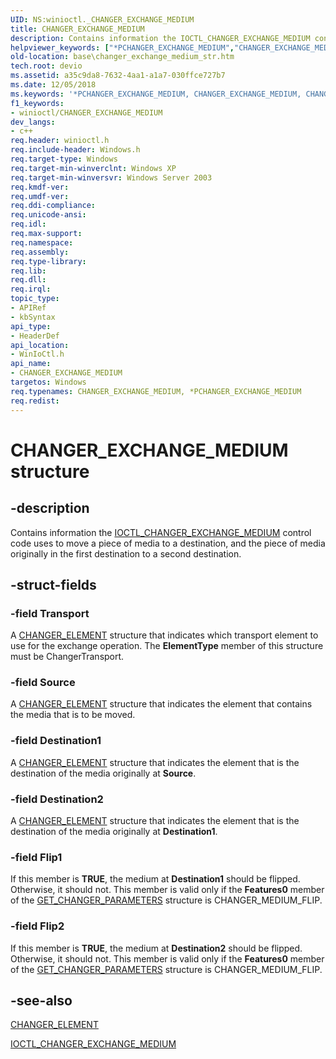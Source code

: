 ```yaml
---
UID: NS:winioctl._CHANGER_EXCHANGE_MEDIUM
title: CHANGER_EXCHANGE_MEDIUM
description: Contains information the IOCTL_CHANGER_EXCHANGE_MEDIUM control code uses to move a piece of media to a destination, and the piece of media originally in the first destination to a second destination.helpviewer_keywords: ["*PCHANGER_EXCHANGE_MEDIUM","CHANGER_EXCHANGE_MEDIUM","CHANGER_EXCHANGE_MEDIUM structure","PCHANGER_EXCHANGE_MEDIUM","PCHANGER_EXCHANGE_MEDIUM structure pointer","_win32_changer_exchange_medium_str","base.changer_exchange_medium_str","winioctl/CHANGER_EXCHANGE_MEDIUM","winioctl/PCHANGER_EXCHANGE_MEDIUM"]
old-location: base\changer_exchange_medium_str.htm
tech.root: devio
ms.assetid: a35c9da8-7632-4aa1-a1a7-030ffce727b7
ms.date: 12/05/2018
ms.keywords: '*PCHANGER_EXCHANGE_MEDIUM, CHANGER_EXCHANGE_MEDIUM, CHANGER_EXCHANGE_MEDIUM structure, PCHANGER_EXCHANGE_MEDIUM, PCHANGER_EXCHANGE_MEDIUM structure pointer, _win32_changer_exchange_medium_str, base.changer_exchange_medium_str, winioctl/CHANGER_EXCHANGE_MEDIUM, winioctl/PCHANGER_EXCHANGE_MEDIUM'
f1_keywords:
- winioctl/CHANGER_EXCHANGE_MEDIUM
dev_langs:
- c++
req.header: winioctl.h
req.include-header: Windows.h
req.target-type: Windows
req.target-min-winverclnt: Windows XP
req.target-min-winversvr: Windows Server 2003
req.kmdf-ver: 
req.umdf-ver: 
req.ddi-compliance: 
req.unicode-ansi: 
req.idl: 
req.max-support: 
req.namespace: 
req.assembly: 
req.type-library: 
req.lib: 
req.dll: 
req.irql: 
topic_type:
- APIRef
- kbSyntax
api_type:
- HeaderDef
api_location:
- WinIoCtl.h
api_name:
- CHANGER_EXCHANGE_MEDIUM
targetos: Windows
req.typenames: CHANGER_EXCHANGE_MEDIUM, *PCHANGER_EXCHANGE_MEDIUM
req.redist: 
---
```


# CHANGER_EXCHANGE_MEDIUM structure


## -description


Contains information the 
<a href="https://docs.microsoft.com/windows/desktop/api/winioctl/ni-winioctl-ioctl_changer_exchange_medium">IOCTL_CHANGER_EXCHANGE_MEDIUM</a> control code uses to move a piece of media to a destination, and the piece of media originally in the first destination to a second destination.


## -struct-fields




### -field Transport

A 
<a href="https://docs.microsoft.com/windows/desktop/api/winioctl/ns-winioctl-changer_element">CHANGER_ELEMENT</a> structure that indicates which transport element to use for the exchange operation. The <b>ElementType</b> member of this structure must be ChangerTransport.


### -field Source

A 
<a href="https://docs.microsoft.com/windows/desktop/api/winioctl/ns-winioctl-changer_element">CHANGER_ELEMENT</a> structure that indicates the element that contains the media that is to be moved.


### -field Destination1

A 
<a href="https://docs.microsoft.com/windows/desktop/api/winioctl/ns-winioctl-changer_element">CHANGER_ELEMENT</a> structure that indicates the element that is the destination of the media originally at <b>Source</b>.


### -field Destination2

A 
<a href="https://docs.microsoft.com/windows/desktop/api/winioctl/ns-winioctl-changer_element">CHANGER_ELEMENT</a> structure that indicates the element that is the destination of the media originally at <b>Destination1</b>.


### -field Flip1

If this member is <b>TRUE</b>, the medium at <b>Destination1</b> should be flipped. Otherwise, it should not. This member is valid only if the <b>Features0</b> member of the 
<a href="https://docs.microsoft.com/windows/desktop/api/winioctl/ns-winioctl-get_changer_parameters">GET_CHANGER_PARAMETERS</a> structure is CHANGER_MEDIUM_FLIP.


### -field Flip2

If this member is <b>TRUE</b>, the medium at <b>Destination2</b> should be flipped. Otherwise, it should not. This member is valid only if the <b>Features0</b> member of the 
<a href="https://docs.microsoft.com/windows/desktop/api/winioctl/ns-winioctl-get_changer_parameters">GET_CHANGER_PARAMETERS</a> structure is CHANGER_MEDIUM_FLIP.


## -see-also




<a href="https://docs.microsoft.com/windows/desktop/api/winioctl/ns-winioctl-changer_element">CHANGER_ELEMENT</a>



<a href="https://docs.microsoft.com/windows/desktop/api/winioctl/ni-winioctl-ioctl_changer_exchange_medium">IOCTL_CHANGER_EXCHANGE_MEDIUM</a>
 

 

